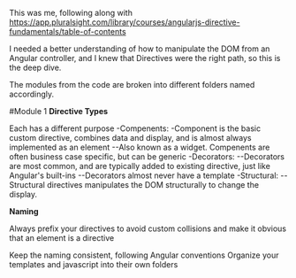 This was me, following along with https://app.pluralsight.com/library/courses/angularjs-directive-fundamentals/table-of-contents

I needed a better understanding of how to manipulate the DOM from an Angular controller, and I knew that Directives were the right path, so this is the deep dive. 

The modules from the code are broken into different folders named accordingly. 

#Module 1
**Directive Types**

Each has a different purpose
-Compenents:
-Component is the basic custom directive, combines data and display, and is almost always implemented as an element
--Also known as a widget. Compenents are often business case specific, but can be generic
-Decorators:
--Decorators are most common, and are typically added to existing directive, just like Angular's built-ins
--Decorators almost never have a template
-Structural:
--Structural directives manipulates the DOM structurally to change the display.


**Naming**

Always prefix your directives to avoid custom collisions and make it obvious that an element is a directive

Keep the naming consistent, following Angular conventions
Organize your templates and javascript into their own folders

